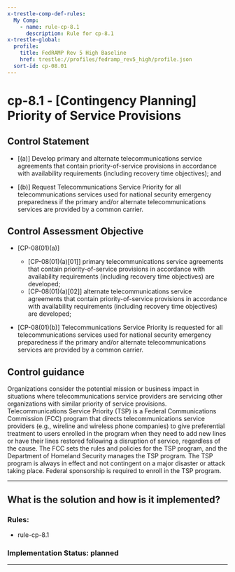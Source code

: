 ```yaml
---
x-trestle-comp-def-rules:
  My Comp:
    - name: rule-cp-8.1
      description: Rule for cp-8.1
x-trestle-global:
  profile:
    title: FedRAMP Rev 5 High Baseline
    href: trestle://profiles/fedramp_rev5_high/profile.json
  sort-id: cp-08.01
---
```


# cp-8.1 - \[Contingency Planning\] Priority of Service Provisions

## Control Statement

- \[(a)\] Develop primary and alternate telecommunications service agreements that contain priority-of-service provisions in accordance with availability requirements (including recovery time objectives); and

- \[(b)\] Request Telecommunications Service Priority for all telecommunications services used for national security emergency preparedness if the primary and/or alternate telecommunications services are provided by a common carrier.

## Control Assessment Objective

- \[CP-08(01)(a)\]

  - \[CP-08(01)(a)[01]\] primary telecommunications service agreements that contain priority-of-service provisions in accordance with availability requirements (including recovery time objectives) are developed;
  - \[CP-08(01)(a)[02]\] alternate telecommunications service agreements that contain priority-of-service provisions in accordance with availability requirements (including recovery time objectives) are developed;

- \[CP-08(01)(b)\] Telecommunications Service Priority is requested for all telecommunications services used for national security emergency preparedness if the primary and/or alternate telecommunications services are provided by a common carrier.

## Control guidance

Organizations consider the potential mission or business impact in situations where telecommunications service providers are servicing other organizations with similar priority of service provisions. Telecommunications Service Priority (TSP) is a Federal Communications Commission (FCC) program that directs telecommunications service providers (e.g., wireline and wireless phone companies) to give preferential treatment to users enrolled in the program when they need to add new lines or have their lines restored following a disruption of service, regardless of the cause. The FCC sets the rules and policies for the TSP program, and the Department of Homeland Security manages the TSP program. The TSP program is always in effect and not contingent on a major disaster or attack taking place. Federal sponsorship is required to enroll in the TSP program.

______________________________________________________________________

## What is the solution and how is it implemented?

<!-- For implementation status enter one of: implemented, partial, planned, alternative, not-applicable -->

<!-- Note that the list of rules under ### Rules: is read-only and changes will not be captured after assembly to JSON -->

<!-- Add control implementation description here for control: cp-8.1 -->

### Rules:

  - rule-cp-8.1

### Implementation Status: planned

______________________________________________________________________

